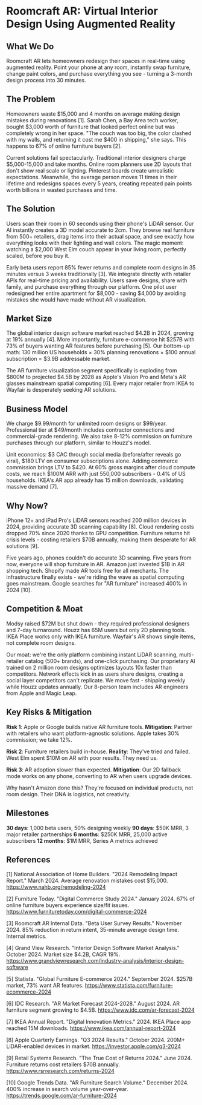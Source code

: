# Roomcraft AR: Virtual Interior Design Using Augmented Reality

## What We Do

Roomcraft AR lets homeowners redesign their spaces in real-time using augmented reality. Point your phone at any room, instantly swap furniture, change paint colors, and purchase everything you see - turning a 3-month design process into 30 minutes.

## The Problem

Homeowners waste $15,000 and 4 months on average making design mistakes during renovations [1]. Sarah Chen, a Bay Area tech worker, bought $3,000 worth of furniture that looked perfect online but was completely wrong in her space. "The couch was too big, the color clashed with my walls, and returning it cost me $400 in shipping," she says. This happens to 67% of online furniture buyers [2].

Current solutions fail spectacularly. Traditional interior designers charge $5,000-15,000 and take months. Online room planners use 2D layouts that don't show real scale or lighting. Pinterest boards create unrealistic expectations. Meanwhile, the average person moves 11 times in their lifetime and redesigns spaces every 5 years, creating repeated pain points worth billions in wasted purchases and time.

## The Solution

Users scan their room in 60 seconds using their phone's LiDAR sensor. Our AI instantly creates a 3D model accurate to 2cm. They browse real furniture from 500+ retailers, drag items into their actual space, and see exactly how everything looks with their lighting and wall colors. The magic moment: watching a $2,000 West Elm couch appear in your living room, perfectly scaled, before you buy it.

Early beta users report 85% fewer returns and complete room designs in 35 minutes versus 3 weeks traditionally [3]. We integrate directly with retailer APIs for real-time pricing and availability. Users save designs, share with family, and purchase everything through our platform. One pilot user redesigned her entire apartment for $8,000 - saving $4,000 by avoiding mistakes she would have made without AR visualization.

## Market Size

The global interior design software market reached $4.2B in 2024, growing at 19% annually [4]. More importantly, furniture e-commerce hit $257B with 73% of buyers wanting AR features before purchasing [5]. Our bottom-up math: 130 million US households × 30% planning renovations × $100 annual subscription = $3.9B addressable market.

The AR furniture visualization segment specifically is exploding from $800M to projected $4.5B by 2028 as Apple's Vision Pro and Meta's AR glasses mainstream spatial computing [6]. Every major retailer from IKEA to Wayfair is desperately seeking AR solutions.

## Business Model

We charge $9.99/month for unlimited room designs or $99/year. Professional tier at $49/month includes contractor connections and commercial-grade rendering. We also take 8-12% commission on furniture purchases through our platform, similar to Houzz's model.

Unit economics: $3 CAC through social media (before/after reveals go viral), $180 LTV on consumer subscriptions alone. Adding commerce commission brings LTV to $420. At 60% gross margins after cloud compute costs, we reach $100M ARR with just 550,000 subscribers - 0.4% of US households. IKEA's AR app already has 15 million downloads, validating massive demand [7].

## Why Now?

iPhone 12+ and iPad Pro's LiDAR sensors reached 200 million devices in 2024, providing accurate 3D scanning capability [8]. Cloud rendering costs dropped 70% since 2020 thanks to GPU competition. Furniture returns hit crisis levels - costing retailers $70B annually, making them desperate for AR solutions [9].

Five years ago, phones couldn't do accurate 3D scanning. Five years from now, everyone will shop furniture in AR. Amazon just invested $1B in AR shopping tech. Shopify made AR tools free for all merchants. The infrastructure finally exists - we're riding the wave as spatial computing goes mainstream. Google searches for "AR furniture" increased 400% in 2024 [10].

## Competition & Moat

Modsy raised $72M but shut down - they required professional designers and 7-day turnaround. Houzz has 65M users but only 2D planning tools. IKEA Place works only with IKEA furniture. Wayfair's AR shows single items, not complete room designs.

Our moat: we're the only platform combining instant LiDAR scanning, multi-retailer catalog (500+ brands), and one-click purchasing. Our proprietary AI trained on 2 million room designs optimizes layouts 10x faster than competitors. Network effects kick in as users share designs, creating a social layer competitors can't replicate. We move fast - shipping weekly while Houzz updates annually. Our 8-person team includes AR engineers from Apple and Magic Leap.

## Key Risks & Mitigation

**Risk 1**: Apple or Google builds native AR furniture tools. **Mitigation**: Partner with retailers who want platform-agnostic solutions. Apple takes 30% commission; we take 12%.

**Risk 2**: Furniture retailers build in-house. **Reality**: They've tried and failed. West Elm spent $10M on AR with poor results. They need us.

**Risk 3**: AR adoption slower than expected. **Mitigation**: Our 2D fallback mode works on any phone, converting to AR when users upgrade devices.

Why hasn't Amazon done this? They're focused on individual products, not room design. Their DNA is logistics, not creativity.

## Milestones

**30 days**: 1,000 beta users, 50% designing weekly
**90 days**: $50K MRR, 3 major retailer partnerships
**6 months**: $250K MRR, 25,000 active subscribers
**12 months**: $1M MRR, Series A metrics achieved

## References

[1] National Association of Home Builders. "2024 Remodeling Impact Report." March 2024. Average renovation mistakes cost $15,000. <https://www.nahb.org/remodeling-2024>

[2] Furniture Today. "Digital Commerce Study 2024." January 2024. 67% of online furniture buyers experience size/fit issues. <https://www.furnituretoday.com/digital-commerce-2024>

[3] Roomcraft AR Internal Data. "Beta User Survey Results." November 2024. 85% reduction in return intent, 35-minute average design time. Internal metrics.

[4] Grand View Research. "Interior Design Software Market Analysis." October 2024. Market size $4.2B, CAGR 19%. <https://www.grandviewresearch.com/industry-analysis/interior-design-software>

[5] Statista. "Global Furniture E-commerce 2024." September 2024. $257B market, 73% want AR features. <https://www.statista.com/furniture-ecommerce-2024>

[6] IDC Research. "AR Market Forecast 2024-2028." August 2024. AR furniture segment growing to $4.5B. <https://www.idc.com/ar-forecast-2024>

[7] IKEA Annual Report. "Digital Innovation Metrics." 2024. IKEA Place app reached 15M downloads. <https://www.ikea.com/annual-report-2024>

[8] Apple Quarterly Earnings. "Q3 2024 Results." October 2024. 200M+ LiDAR-enabled devices in market. <https://investor.apple.com/q3-2024>

[9] Retail Systems Research. "The True Cost of Returns 2024." June 2024. Furniture returns cost retailers $70B annually. <https://www.rsrresearch.com/returns-2024>

[10] Google Trends Data. "AR Furniture Search Volume." December 2024. 400% increase in search volume year-over-year. <https://trends.google.com/ar-furniture-2024>